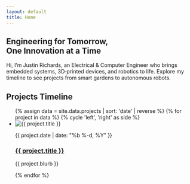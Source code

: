 ```yaml
---
layout: default
title: Home
---
```


<section class="hero">
  <h1>
    Engineering for Tomorrow,<br>
    One Innovation at a Time
  </h1>
  <p>Hi, I’m Justin Richards, an Electrical & Computer Engineer who brings embedded systems, 3D‑printed devices, and robotics to life. Explore my timeline to see projects from smart gardens to autonomous robots.</p>
</section>

<section class="timeline-section">
  <h2 class="timeline-title">Projects Timeline</h2>
  <div class="timeline-centered">
    <div class="timeline-line"></div>
    <ul class="timeline-bubbles">
      {% assign data = site.data.projects | sort: 'date' | reverse %}
      {% for project in data %}
        {% cycle 'left', 'right' as side %}
        <li class="bubble {{ side }}">
          <div class="connector"></div>
          <div class="content">
            <img src="{{ project.image | relative_url }}" alt="{{ project.title }}">
            <div class="text">
              <p class="date">{{ project.date | date: "%b %-d, %Y" }}</p>
              <h3><a href="{{ project.url | relative_url }}">{{ project.title }}</a></h3>
              <p class="blurb">{{ project.blurb }}</p>
            </div>
          </div>
        </li>
      {% endfor %}
    </ul>
  </div>
</section>
